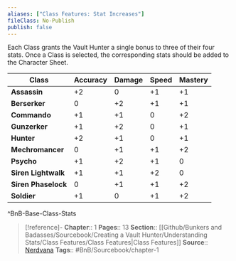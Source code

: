 ```yaml
---
aliases: ["Class Features: Stat Increases"]
fileClass: No-Publish
publish: false
---
```


Each Class grants the Vault Hunter a single bonus to three of their four stats. Once a Class is selected, the corresponding stats should be added to the Character Sheet.

| **Class**           | **Accuracy** | **Damage** | **Speed** | **Mastery** |
| ------------------- | ------------ | ---------- | --------- | ----------- |
| **Assassin**        | +2           | 0          | +1        | +1          |
| **Berserker**       | 0            | +2         | +1        | +1          |
| **Commando**        | +1           | +1         | 0         | +2          |
| **Gunzerker**       | +1           | +2         | 0         | +1          |
| **Hunter**          | +2           | +1         | 0         | +1          |
| **Mechromancer**    | 0            | +1         | +1        | +2          |
| **Psycho**          | +1           | +2         | +1        | 0           |
| **Siren Lightwalk** | +1           | +1         | +2        | 0           |
| **Siren Phaselock** | 0            | +1         | +1        | +2          |
| **Soldier**         | +1           | 0          | +1        | +2          |
^BnB-Base-Class-Stats

> [!reference]- 
> **Chapter**:: 1
> **Pages**:: 13
> **Section**:: [[Github/Bunkers and Badasses/Sourcebook/Creating a Vault Hunter/Understanding Stats/Class Features/Class Features|Class Features]]
> **Source**:: [Nerdvana](https://nerdvanagames.com)
> **Tags**:: #BnB/Sourcebook/chapter-1